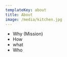 ```yaml
---
templateKey: about
title: About
image: /media/kitchen.jpg
---
```

* Why (Mission)
* How
* what
* Who
  ![]()
